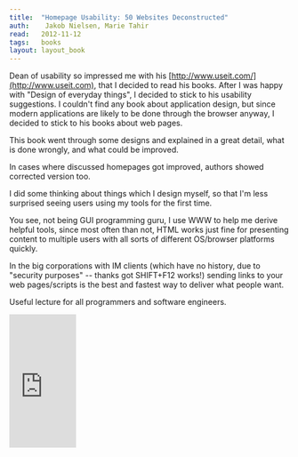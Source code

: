 ```yaml
---
title:	"Homepage Usability: 50 Websites Deconstructed"
auth:	 Jakob Nielsen, Marie Tahir
read:	2012-11-12
tags:	books
layout: layout_book
---
```





Dean of usability so impressed me with his
[http://www.useit.com/](http://www.useit.com), that I decided to read his
books. After I was happy with "Design of everyday things", I decided to
stick to his usability suggestions. I couldn't find any book about
application design, but since modern applications are likely to be done
through the browser anyway, I decided to stick to his books about web pages.

This book went through some designs and explained in a great detail, what is
done wrongly, and what could be improved.

In cases where discussed homepages got improved, authors showed corrected
version too.

I did some thinking about things which I design myself, so that I'm less
surprised seeing users using my tools for the first time.

You see, not being GUI programming guru, I use WWW to help me derive helpful
tools, since most often than not, HTML works just fine for presenting
content to multiple users with all sorts of different OS/browser platforms
quickly.

In the big corporations with IM clients (which have no history, due to
"security purposes" -- thanks got SHIFT+F12 works!) sending links to your
web pages/scripts is the best and fastest way to deliver what people want.

Useful lecture for all programmers and software engineers.


<iframe src="http://rcm.amazon.com/e/cm?lt1=_blank&bc1=FFFFFF&IS2=1&npa=1&bg1=FFFFFF&fc1=000000&lc1=FF0000&t=wojcadamkoszh-20&o=1&p=8&l=as4&m=amazon&f=ifr&ref=ss_til&asins=073571102X" style="width:120px;height:240px;" scrolling="no" marginwidth="0" marginheight="0" frameborder="0"></iframe>

